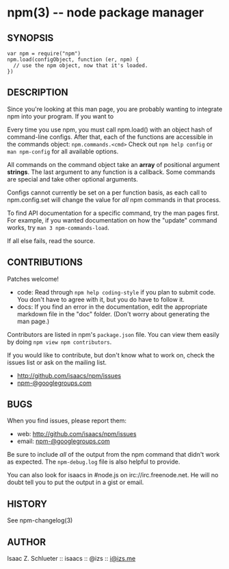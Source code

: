 npm(3) -- node package manager
==============================

## SYNOPSIS

    var npm = require("npm")
    npm.load(configObject, function (er, npm) {
      // use the npm object, now that it's loaded.
    })

## DESCRIPTION

Since you're looking at this man page, you are probably wanting to integrate
npm into your program.  If you want to 

Every time you use npm, you must call npm.load() with an object hash of
command-line configs. After that, each of the functions are accessible in the
commands object: `npm.commands.<cmd>`  Check out `npm help config` or
`man npm-config` for all available options.

All commands on the command object take an **array** of positional argument
**strings**. The last argument to any function is a callback. Some commands are
special and take other optional arguments.

Configs cannot currently be set on a per function basis, as each call to
npm.config.set will change the value for *all* npm commands in that process.

To find API documentation for a specific command, try the man pages first.
For example, if you wanted documentation on how the "update" command works, try
`man 3 npm-commands-load`.

If all else fails, read the source.

## CONTRIBUTIONS

Patches welcome!

* code:
  Read through `npm help coding-style` if you plan to submit code.
  You don't have to agree with it, but you do have to follow it.
* docs:
  If you find an error in the documentation, edit the appropriate markdown
  file in the "doc" folder.  (Don't worry about generating the man page.)

Contributors are listed in npm's `package.json` file.  You can view them
easily by doing `npm view npm contributors`.

If you would like to contribute, but don't know what to work on, check
the issues list or ask on the mailing list.

* <http://github.com/isaacs/npm/issues>
* <npm-@googlegroups.com>

## BUGS

When you find issues, please report them:

* web:
  <http://github.com/isaacs/npm/issues>
* email:
  <npm-@googlegroups.com>

Be sure to include *all* of the output from the npm command that didn't work
as expected.  The `npm-debug.log` file is also helpful to provide.

You can also look for isaacs in #node.js on irc://irc.freenode.net.  He
will no doubt tell you to put the output in a gist or email.

## HISTORY

See npm-changelog(3)

## AUTHOR

Isaac Z. Schlueter :: isaacs :: @izs :: <i@izs.me>
